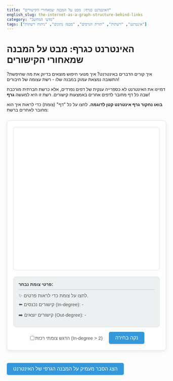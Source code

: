 ```yaml
---
title: "האינטרנט כגרף: מבט על המבנה שמאחורי הקישורים"
english_slug: the-internet-as-a-graph-structure-behind-links
category: "מדעי המחשב"
tags: ["אינטרנט", "רשתות", "תורת הגרפים", "מבנה נתונים", "ניתוח רשתות"]
---
```

# האינטרנט כגרף: מבט על המבנה שמאחורי הקישורים

איך קורים הדברים באינטרנט? איך מנועי חיפוש מוצאים בדיוק את מה שחיפשת? התשובה נמצאת עמוק במבנה שלו - רשת עצומה של חיבורים!

דמיינו את האינטרנט לא כספרייה ענקית של דפים נפרדים, אלא כרשת חברתית מורכבת שבה כל דף מחובר לדפים אחרים באמצעות קישורים. רשת זו היא למעשה **גרף**!

**בואו נחקור גרף אינטרנט קטן לדוגמה.** לחצו על כל "דף" (צומת) כדי לראות איך הוא מחובר לאחרים ברשת:

<div id="graph-container">
    <svg id="graph-svg"></svg>
    <div id="graph-controls">
         <div id="node-info">
            <h4>פרטי צומת נבחר:</h4>
            <p id="selected-node-id">✨ לחצו על צומת כדי לראות פרטים.</p>
            <p id="in-degree">⬅️ קישורים נכנסים (In-degree): -</p>
            <p id="out-degree">➡️ קישורים יוצאים (Out-degree): -</p>
        </div>
        <div class="controls-options">
            <label>
                <input type="checkbox" id="show-hubs"> הדגש צומתי רכזת (In-degree > 2)
            </label>
             <button id="reset-selection">נקה בחירה</button>
        </div>
    </div>
</div>

<style>
/* General Container and Layout */
#graph-container {
    display: flex;
    flex-direction: column; /* Stack SVG and controls vertically */
    align-items: center;
    margin-top: 25px;
    padding: 20px;
    border: 1px solid #e0e0e0;
    border-radius: 10px;
    background-color: #fefefe;
    box-shadow: 0 4px 12px rgba(0, 0, 0, 0.08);
    font-family: 'Arial', sans-serif; /* Or your preferred font */
}

#graph-svg {
    width: 100%;
    max-width: 700px;
    height: 450px; /* Slightly taller */
    background-color: #ffffff;
    border-radius: 8px;
    margin-bottom: 20px; /* Space between SVG and controls */
    border: 1px solid #dcdcdc;
}

/* D3 Graph Elements */
.node {
    fill: #3498db; /* Default node color */
    stroke: #2980b9;
    stroke-width: 2px;
    cursor: pointer;
    transition: all 0.3s ease-in-out; /* Smooth transitions */
}

.node:hover {
    fill: #5dade2; /* Lighter on hover */
    stroke: #2471a3;
    transform: scale(1.1); /* Slight scale effect */
}

.node.selected {
    fill: #e74c3c; /* Selected node color */
    stroke: #c0392b;
    stroke-width: 3px;
}

.node.hub {
    fill: #f1c40f; /* Hub node color (yellow) */
    stroke: #e67e22; /* Darker orange stroke */
    stroke-width: 2.5px;
}

.node.selected.hub {
    fill: #f39c12; /* Selected hub color */
    stroke: #d35400;
    stroke-width: 3.5px;
}


.edge {
    stroke: #bdc3c7; /* Default edge color (light grey) */
    stroke-width: 2px;
    fill: none;
    transition: stroke 0.3s ease-in-out, stroke-width 0.3s ease-in-out; /* Smooth transitions */
    opacity: 0.7; /* Slight transparency when not highlighted */
}

.edge.highlighted {
     opacity: 1; /* Full opacity when highlighted */
}

.edge.incoming {
    stroke: #2ecc71; /* Incoming edge color (green) */
    stroke-width: 3px;
}

.edge.outgoing {
    stroke: #f39c12; /* Outgoing edge color (orange) */
    stroke-width: 3px;
}

/* Arrowheads */
.arrow {
    fill: #bdc3c7; /* Default arrow color (matches edge) */
    transition: fill 0.3s ease-in-out; /* Smooth transition */
}

.edge.incoming .arrow {
    fill: #2ecc71; /* Incoming arrow color */
}

.edge.outgoing .arrow {
    fill: #f39c12; /* Outgoing arrow color */
}


.node-label {
    font-size: 13px; /* Slightly larger font */
    fill: #333; /* Darker text */
    pointer-events: none; /* Make sure labels don't interfere with node clicks */
    user-select: none; /* Prevent text selection */
    font-weight: bold;
    text-shadow: 0 0 3px #ffffff; /* Add a slight text shadow for readability */
}


/* Controls and Info Panel */
#graph-controls {
     display: flex;
     flex-direction: column; /* Stack info and options */
     width: 100%;
     max-width: 680px; /* Align with SVG max width */
     align-items: center;
}

#node-info {
    margin-bottom: 15px; /* Space below info panel */
    padding: 15px;
    border: 1px solid #dcdcdc;
    border-radius: 8px;
    background-color: #ecf0f1; /* Light grey background */
    width: 100%;
    box-sizing: border-box; /* Include padding in width */
}

#node-info h4 {
    margin-top: 0;
    color: #333;
    border-bottom: 1px solid #bdc3c7; /* Separator line */
    padding-bottom: 8px;
    margin-bottom: 10px;
}

#node-info p {
    margin: 8px 0; /* More vertical space */
    color: #555;
    font-size: 15px;
}

.controls-options {
    display: flex;
    justify-content: center; /* Center controls */
    align-items: center;
    gap: 20px; /* Space between checkbox and button */
    width: 100%;
}


.controls-options label {
    font-size: 15px;
    color: #555;
    display: flex; /* Align checkbox and text */
    align-items: center;
    cursor: pointer;
}

.controls-options input[type="checkbox"] {
    margin-left: 5px; /* Space between checkbox and text */
    cursor: pointer;
}

button {
    padding: 10px 20px; /* More padding */
    background-color: #3498db;
    color: white;
    border: none;
    border-radius: 5px;
    cursor: pointer;
    font-size: 16px;
    transition: background-color 0.3s ease, transform 0.1s ease; /* Smooth hover and click feedback */
    box-shadow: 0 2px 5px rgba(0, 0, 0, 0.1);
}

button:hover {
    background-color: #2980b9;
    box-shadow: 0 3px 6px rgba(0, 0, 0, 0.15);
}

button:active {
    background-color: #2471a3;
    transform: scale(0.98); /* Slight press effect */
}

#toggle-explanation {
    margin-top: 25px; /* Space above the button */
    margin-bottom: 15px; /* Space below the button */
}


#explanation {
    margin-top: 20px;
    padding: 20px;
    border: 1px solid #e0e0e0;
    border-radius: 10px;
    background-color: #f9f9f9;
    box-shadow: 0 2px 8px rgba(0, 0, 0, 0.05);
    line-height: 1.7; /* Improve readability */
}

#explanation h2, #explanation h3 {
    color: #333;
    margin-bottom: 10px;
    border-bottom: 1px solid #eee;
    padding-bottom: 5px;
}

#explanation p {
    color: #555;
    margin-bottom: 15px;
}

#explanation ul {
    margin-bottom: 15px;
}

#explanation li {
    color: #555;
    margin-bottom: 8px;
}


/* Responsiveness */
@media (max-width: 768px) {
    #graph-svg {
        height: 350px;
    }
    .node {
        r: 12; /* Smaller nodes on small screens */
    }
    .node-label {
        font-size: 11px;
        y: d => d.y - 15;
    }
    .edge, .arrow {
        stroke-width: 1.5px;
    }
    .node.selected, .node.hub {
         stroke-width: 2px;
    }
     .edge.incoming, .edge.outgoing {
        stroke-width: 2.5px;
    }
     button {
         font-size: 14px;
         padding: 8px 15px;
     }
    .controls-options {
        flex-direction: column; /* Stack controls vertically on small screens */
        gap: 10px;
    }
}

</style>

<button id="toggle-explanation">הצג הסבר מעמיק על המבנה הגרפי של האינטרנט</button>

<div id="explanation" style="display: none;">
    <h2>האינטרנט כגרף: מבט מעמיק</h2>

    <h3>מהו גרף? צמתים וקשתות</h3>
    <p>בתורת הגרפים, שהיא ענף מרתק במתמטיקה ומדעי המחשב, מבנה בסיסי מורכב משני סוגי רכיבים עיקריים: **צמתים (Nodes או Vertices)** ו**קשתות (Edges)**. הצמתים מייצגים ישויות כלשהן, והקשתות מייצגות את היחסים או הקשרים בין הישויות הללו. תחשבו על זה כמו מפה של עיר (צמתים הם צמתים ברחובות, קשתות הן רחובות) או רשת חברתית (צמתים הם אנשים, קשתות הן חברויות).</p>

    <h3>מיפוי האינטרנט לגרף: הדפים והקישורים</h3>
    <p>אפשר לדמיין את רשת האינטרנט הגלובלית כגרף ענקי ומורכב להפליא. במודל גרפי זה:</p>
    <ul>
        <li>**צמתים** מייצגים **דפי אינטרנט בודדים** (HTML pages). כל דף שאתם מבקרים בו הוא צומת פוטנציאלי בגרף הענק הזה.</li>
        <li>**קשתות** מייצגות **קישורי היפר-טקסט** (Hyperlinks). קשת קיימת מדף A לדף B אם קיים קישור בדף A שלחיצה עליו מובילה לדף B.</li>
    </ul>
    <p>כך, המבנה של האינטרנט נוצר מרשת הקישורים ההדדית בין מיליארדי הדפים המרכיבים אותו.</p>

    <h3>הגרף המכוון של האינטרנט</h3>
    <p>חשוב להבין שקישור אינטרנט הוא כמעט תמיד חד-כיווני. דף מסוים יכול לקשר לדף אחר, אך אין זה מחייב שהדף המקושר יקשר בחזרה לדף המקור. לכן, הגרף שמייצג את רשת הקישורים הוא **גרף מכוון (Directed Graph)**. לכל קשת (קישור) יש כיוון מוגדר - מהצומת המקור (הדף שמכיל את הקישור) אל הצומת היעד (הדף שאליו הקישור מוביל). הדגשת הכיוון באנימציה למעלה מסייעת להבין היבט זה.</p>

    <h3>מדדי חשיבות בגרף: דרגות נכנסות ויוצאות</h3>
    <p>אחרי שממפים את רשת הקישורים לגרף, אפשר לנתח תכונות שונות של הצמתים והקשתות. שני מדדים בסיסיים וחשובים להבנת התפקיד של דף בגרף הם:</p>
    <ul>
        <li>**דרגה יוצאת (Out-degree):** זהו מספר הקישורים היוצאים מצומת (דף אינטרנט) מסוים לדפים אחרים. זה פשוט כמות הקישורים החוצה הקיימים בדף.</li>
        <li>**דרגה נכנסת (In-degree):** זהו מספר הקישורים הנכנסים לצומת (דף אינטרנט) מסוים מדפים אחרים. זהו בעצם מספר הדפים האחרים שמקשרים לדף הספציפי הזה.</li>
    </ul>
    <p>כפי שראיתם בהדגמה האינטראקטיבית, דרגה נכנסת גבוהה יכולה לרמז על "פופולריות" או "חשיבות" של דף, שכן דפים רבים אחרים מקשרים אליו. הדגשת "צומתי רכזת" בהדגמה מבוססת על מדד הדרגה הנכנסת.</p>

    <h3>מעבר לדרגה: אלגוריתם פייג'-רנק וחשיבות הקישורים</h3>
    <p>אמנם דרגה נכנסת היא מדד אינטואיטיבי לחשיבות, אך היא לא תמיד מספיקה. האם קישור מדף "לא חשוב" שווה כמו קישור מדף "חשוב"? אלגוריתם ה**פייג'-רנק (PageRank)**, שעליו התבסס מנוע החיפוש המקורי של גוגל, מציע גישה מתוחכמת יותר. הוא מחשב את "חשיבותו" של דף באופן איטרטיבי: חשיבותו של דף תלויה לא רק בכמות הקישורים הנכנסים אליו, אלא גם ב"חשיבותם" של הדפים המקשרים אליו. זה קצת כמו הצבעה - קול (קישור) מדף חשוב "שווה" יותר מקול מדף פחות חשוב. ניתוח מבנה הגרף הזה מאפשר למנועי חיפוש לדרג דפים ולהציג את התוצאות הרלוונטיות והסמכותיות ביותר.</p>

    <h3>תכונות מפתיעות של גרף האינטרנט</h3>
    <p>מחקרים על מבנה גרף האינטרנט גילו תכונות מרתקות:</p>
    <ul>
        <li>**"עולם קטן" (Small World):** למרות גודלו העצום, המרחק הממוצע (מספר הקישורים שצריך לעבור) בין כל שני דפים אקראיים ברשת הוא קטן באופן מפתיע. אפשר בדרך כלל להגיע מכל דף כמעט לכל דף אחר במספר מועט יחסית של "קפיצות".</li>
        <li>**"רשתות חסרות קנה מידה" (Scale-Free Networks):** התפלגות הדרגות הנכנסות בגרף האינטרנט אינה אחידה. רוב הדפים מקושרים למעט מאוד דפים אחרים (דרגה נכנסת נמוכה), אך קיימים מעט צמתים בודדים שהם "רכזות" (Hubs) - דפים שמקושרים על ידי כמות עצומה של דפים אחרים (דרגה נכנסת גבוהה מאוד). דוגמאות בולטות הן עמודי הבית של אתרים פופולריים כמו ויקיפדיה, גוגל, יוטיוב וכו'. מבנה כזה הופך את הרשת לעמידה בפני הסרה אקראית של צמתים (הסרת רוב הדפים ה"שוליים" לא תפגע משמעותית בקישוריות הכוללת), אך פגיעה במיוחד בפני הסרה מכוונת של ה"רכזות".</li>
    </ul>
    <p>הבנת התכונות המבניות הללו וניתוח גרפים בכלל הם כלים עוצמתיים לא רק להבנת האינטרנט, אלא גם לניתוח רשתות חברתיות, רשתות ביולוגיות, מערכות תחבורה ועוד. הם מאפשרים פיתוח אלגוריתמים חכמים למציאת מידע, זיהוי מגמות, ניבוי התנהגות והבנת מערכות מורכבות בעולמנו.</p>
</div>

<script src="https://d3js.org/d3.v7.min.js"></script>
<script>
document.addEventListener('DOMContentLoaded', () => {
    const svg = d3.select("#graph-svg");
    // Get responsive width/height from container, or fallback
    const container = d3.select("#graph-container");
    const svgElement = svg.node(); // Get the actual SVG DOM element
    const width = svgElement.clientWidth || 700; // Use clientWidth for actual rendered width
    const height = svgElement.clientHeight || 450; // Use clientHeight for actual rendered height


    const infoPanel = d3.select("#node-info");
    const selectedNodeId = d3.select("#selected-node-id");
    const inDegreeText = d3.select("#in-degree");
    const outDegreeText = d3.select("#out-degree");
    const showHubsCheckbox = d3.select("#show-hubs");
    const resetSelectionButton = d3.select("#reset-selection");
    const toggleExplanationButton = d3.select("#toggle-explanation");
    const explanationDiv = d3.select("#explanation");

    const nodeRadius = 15; // Define node radius here for use in marker offset

    // Define marker for arrows
    svg.append("defs").append("marker")
        .attr("id", "arrowhead")
        .attr("viewBox", "-0 -5 10 10")
        .attr("refX", nodeRadius + 5) // Position arrow tip slightly outside the node circle
        .attr("refY", 0)
        .attr("orient", "auto")
        .attr("markerWidth", 8) // Slightly larger arrow
        .attr("markerHeight", 8)
        .attr("xoverflow", "visible")
        .append("path")
        .attr("d", "M 0, -5 L 10, 0 L 0, 5")
        .attr("class", "arrow") // Class for styling
        .style("stroke", "none");

     // Create a simple graph data structure with fixed positions for consistency
    const nodesData = [
        { id: 'דף A', x: width * 0.15, y: height * 0.3 },
        { id: 'דף B', x: width * 0.45, y: height * 0.15 },
        { id: 'דף C', x: width * 0.75, y: height * 0.3 },
        { id: 'דף D', x: width * 0.3, y: height * 0.6 },
        { id: 'דף E', x: width * 0.6, y: height * 0.6 },
        { id: 'דף F', x: width * 0.45, y: height * 0.85 }
    ];

    const linksData = [
        { source: 'דף A', target: 'דף B' },
        { source: 'דף A', target: 'דף D' },
        { source: 'דף B', target: 'דף C' },
        { source: 'דף B', target: 'דף E' },
        { source: 'דף C', target: 'דף E' },
        { source: 'דף D', target: 'דף E' }, // D links to E
        { source: 'דף D', target: 'דף F' },
        { source: 'דף E', target: 'דף F' },
        { source: 'דף A', target: 'דף C' }, // A links to C (creates multiple incoming for C, E, F)
        { source: 'דף B', target: 'דף F' }, // B links to F
        { source: 'דף C', target: 'דף F' }, // C links to F
        { source: 'דף F', target: 'דף A' } // Loop back from F to A
    ];

    // Calculate degrees
    nodesData.forEach(node => {
        node.inDegree = 0;
        node.outDegree = 0;
    });

    linksData.forEach(link => {
        const sourceNode = nodesData.find(node => node.id === link.source);
        const targetNode = nodesData.find(node => node.id === link.target);
        if (sourceNode) sourceNode.outDegree++;
        if (targetNode) targetNode.inDegree++;
    });

    // Add edges (links) first so nodes are on top
    const links = svg.selectAll(".edge")
        .data(linksData)
        .enter().append("line")
        .attr("class", "edge")
        .attr("x1", d => nodesData.find(node => node.id === d.source).x)
        .attr("y1", d => nodesData.find(node => node.id === d.source).y)
        .attr("x2", d => nodesData.find(node => node.id === d.target).x)
        .attr("y2", d => nodesData.find(node => node.id === d.target).y)
        .attr("marker-end", "url(#arrowhead)"); // Attach arrowhead

    // Add nodes
    const nodes = svg.selectAll(".node")
        .data(nodesData)
        .enter().append("circle")
        .attr("class", "node")
        .attr("r", nodeRadius)
        .attr("cx", d => d.x)
        .attr("cy", d => d.y)
        .on("click", handleClick);

    // Add node labels
    const nodeLabels = svg.selectAll(".node-label")
        .data(nodesData)
        .enter().append("text")
        .attr("class", "node-label")
        .attr("x", d => d.x)
        .attr("y", d => d.y - nodeRadius - 5) // Position label above the node, adjusted for radius
        .attr("text-anchor", "middle")
        .text(d => d.id);

    let selectedNode = null;

    function clearSelection() {
         d3.selectAll(".node").classed("selected", false);
         // Smoothly reset node size and color
         d3.selectAll(".node").transition().duration(300)
             .attr("r", nodeRadius)
             .style("fill", null) // Remove inline style to use CSS class
             .style("stroke", null); // Remove inline style

         d3.selectAll(".edge")
            .classed("highlighted", false)
            .classed("incoming", false)
            .classed("outgoing", false);
         // Smoothly reset edge width and color
         d3.selectAll(".edge").transition().duration(300)
             .style("stroke", null) // Remove inline style
             .style("stroke-width", null) // Remove inline style
             .style("opacity", null); // Remove inline style

         // Reset arrow colors - need to select the path elements inside markers
         svg.selectAll("marker#arrowhead path").transition().duration(300)
             .style("fill", null); // Remove inline style

         selectedNodeId.text("✨ לחצו על צומת כדי לראות פרטים.");
         inDegreeText.text("⬅️ קישורים נכנסים (In-degree): -");
         outDegreeText.text("➡️ קישורים יוצאים (Out-degree): -");
         selectedNode = null;

         // Re-apply hub highlighting after clearing selection
         updateHubHighlight();
    }

    function handleClick(event, d) {
        event.stopPropagation(); // Prevent click on node from propagating to SVG background

        // If the same node is clicked, clear selection
        if (selectedNode && selectedNode.id === d.id) {
            clearSelection();
            return; // Exit function after clearing
        }

        // Clear any previous selection
        clearSelection();

        // Select the new node
        d3.select(this)
          .classed("selected", true)
          .transition().duration(300)
          .attr("r", nodeRadius + 3); // Slightly larger when selected

        selectedNode = d;

        // Update info panel with transitions
        selectedNodeId.text(`מזהה: ${d.id}`);
        inDegreeText.text(`⬅️ קישורים נכנסים (In-degree): ${d.inDegree}`);
        outDegreeText.text(`➡️ קישורים יוצאים (Out-degree): ${d.outDegree}`);
        infoPanel.style("opacity", 0).transition().duration(300).style("opacity", 1);


        // Highlight connected edges and their arrows with transitions
        links.filter(link => link.source === d.id)
             .classed("highlighted", true)
             .classed("outgoing", true)
             .transition().duration(300);

        links.filter(link => link.target === d.id)
             .classed("highlighted", true)
             .classed("incoming", true)
             .transition().duration(300);

        // Highlight corresponding arrows - this is tricky in D3 with markers.
        // A common way is to select the paths within the marker definition
        // and apply classes/styles based on whether their associated edge is highlighted.
        // The CSS approach using `.edge.incoming .arrow` etc. is cleaner and
        // relies on the marker referencing the edge's state via CSS cascade.
        // Ensure the marker definition and CSS support this.
        // The existing CSS classes `.edge.incoming .arrow` should work if the marker ID is correct.
        // No need for explicit JS selection/transition of arrows if using CSS transitions.

        // Ensure hub class is re-applied after handling selection
        updateHubHighlight();
    }

    // Handle click on SVG background to clear selection
    svg.on("click", function(event) {
         // Check if the click target is the svg itself or a descendant element
         // that is NOT a node or label. Clicking on the SVG but inside a node/label
         // should not clear the selection handled by handleClick.
         const target = event.target;
         if (target.tagName === "svg" || target.tagName === "rect") { // Check for svg tag or potential background rect
             clearSelection();
         }
    });

    // Handle reset button click
     resetSelectionButton.on("click", clearSelection);


    // Hub highlighting logic
    function updateHubHighlight() {
        const isChecked = showHubsCheckbox.property("checked");
        const hubThreshold = 2; // Define threshold for being a hub (can be adjusted)

        nodes.classed("hub", d => isChecked && d.inDegree > hubThreshold);
    }

    showHubsCheckbox.on("change", updateHubHighlight);

    // Initial state: Apply hub highlight if checkbox is checked by default
    updateHubHighlight();


    // Toggle explanation visibility
    toggleExplanationButton.on("click", () => {
        const isHidden = explanationDiv.style("display") === "none";
        explanationDiv.style("display", isHidden ? "block" : "none");
        toggleExplanationButton.text(isHidden ? "הסתר הסבר מעמיק" : "הצג הסבר מעמיק על המבנה הגרפי של האינטרנט");
        // Optional: scroll to explanation
        if (isHidden) {
             explanationDiv.node().scrollIntoView({ behavior: 'smooth', block: 'start' });
        }
    });

    // Initial load animation (optional, simple fade-in)
    nodes.style("opacity", 0).transition().duration(800).delay((d,i) => i * 50).style("opacity", 1);
    links.style("opacity", 0).transition().duration(800).delay((d,i) => i * 50 + 200).style("opacity", 0.7); // Fade in edges slightly later


});
</script>